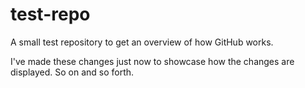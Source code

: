 # test-repo
A small test repository to get an overview of how GitHub works.

I've made these changes just now to showcase how the changes are displayed.
So on and so forth.
